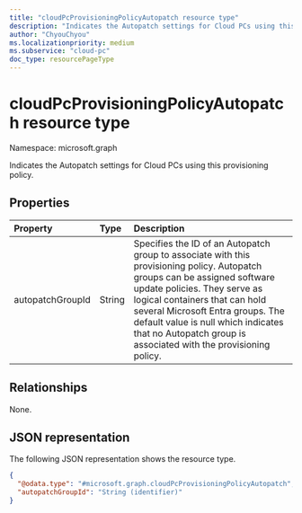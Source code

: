 ```yaml
---
title: "cloudPcProvisioningPolicyAutopatch resource type"
description: "Indicates the Autopatch settings for Cloud PCs using this provisioning policy."
author: "ChyouChyou"
ms.localizationpriority: medium
ms.subservice: "cloud-pc"
doc_type: resourcePageType
---
```


# cloudPcProvisioningPolicyAutopatch resource type

Namespace: microsoft.graph

Indicates the Autopatch settings for Cloud PCs using this provisioning policy.

## Properties

|Property|Type|Description|
|:---|:---|:---|
|autopatchGroupId|String|Specifies the ID of an Autopatch group to associate with this provisioning policy. Autopatch groups can be assigned software update policies. They serve as logical containers that can hold several Microsoft Entra groups. The default value is null which indicates that no Autopatch group is associated with the provisioning policy.|

## Relationships

None.

## JSON representation

The following JSON representation shows the resource type.

<!-- {
  "blockType": "resource",
  "@odata.type": "microsoft.graph.cloudPcProvisioningPolicyAutopatch"
}
-->

``` json
{
  "@odata.type": "#microsoft.graph.cloudPcProvisioningPolicyAutopatch",
  "autopatchGroupId": "String (identifier)"
}
```